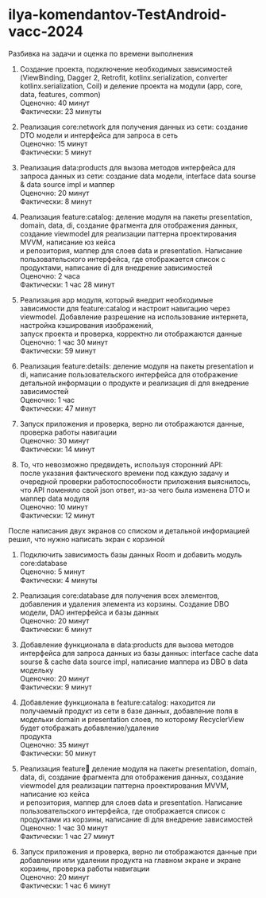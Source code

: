 # ilya-komendantov-TestAndroid-vacc-2024  

Разбивка на задачи и оценка по времени выполнения  
1. Создание проекта, подключение необходимых зависимостей (ViewBinding, Dagger 2, Retrofit, kotlinx.serialization, converter kotlinx.serialization, Coil) и деление проекта на модули (app, core, data, features, common)  
Оценочно: 40 минут  
Фактически: 23 минуты  

2. Реализация core:network для получения данных из сети: создание DTO модели и интерфейса для запроса в сеть  
Оценочно: 15 минут  
Фактически: 5 минут  

3. Реализация data:products для вызова методов интерфейса для запроса данных из сети: создание data модели, interface data sourse & data source impl и маппер  
Оценочно: 20 минут  
Фактически: 8 минут   

4. Реализация feature:catalog: деление модуля на пакеты presentation, domain, data, di, создание фрагмента для отображения данных, создание viewmodel для реализации паттерна проектирования MVVM, написание юз кейса  
и репозитория, маппер для слоев data и presentation. Написание пользовательского интерфейса, где отображается список с продуктами, написание di для внедрение зависимостей  
Оценочно: 2 часа  
Фактически: 1 час 28 минут  

5. Реализация app модуля, который внедрит необходимые зависимости для feature:catalog и настроит навигацию через viewmodel. Добавление разрешение на использование интернета, настройка кэширования изображений,  
запуск проекта и проверка, корректно ли отображаются данные  
Оценочно: 1 час 30 минут  
Фактически: 59 минут  

6. Реализация feature:details: деление модуля на пакеты presentation и di, написание пользовательского интерфейса для отображение детальной информации о продукте и реализация di для внедрение зависимостей  
Оценочно: 1 час  
Фактически: 47 минут  

7. Запуск приложения и проверка, верно ли отображаются данные, проверка работы навигации  
Оценочно: 30 минут  
Фактически: 14 минут

8. То, что невозможно предвидеть, используя сторонний API:  
после указания фактического времени под каждую задачу и очередной проверки работоспособности приложения выяснилось, что API поменяло свой json ответ, из-за чего была изменена DTO и маппер data модуля  
Оценочно: 10 минут  
Фактически: 12 минут  

После написания двух экранов со списком и детальной информацией решил, что нужно написать экран с корзиной  

1. Подключить зависимость базы данных Room и добавить модуль core:database  
Оценочно: 5 минут  
Фактически: 4 минуты  

2. Реализация core:database для получения всех элементов, добавления и удаления элемента из корзины. Создание DBO модели, DAO интерфейса и базы данных  
Оценочно: 20 минут  
Фактически: 6 минут  

3. Добавление функционала в data:products для вызова методов интерфейса для запроса данных из базы данных: interface сache data sourse & cache data source impl, написание маппера из DBO в data модельку  
Оценочно: 20 минут  
Фактически: 9 минут  

4. Добавление функционала в feature:catalog: находится ли получаемый продукт из сети в базе данных, добавление поля в модельки domain и presentation слоев, по которому RecyclerView будет отображать добавление/удаление  
продукта  
Оценочно: 35 минут  
Фактически: 50 минут  

5. Реализация feature:basket: деление модуля на пакеты presentation, domain, data, di, создание фрагмента для отображения данных, создание viewmodel для реализации паттерна проектирования MVVM, написание юз кейса  
и репозитория, маппер для слоев data и presentation. Написание пользовательского интерфейса, где отображается список с продуктами из корзины, написание di для внедрение зависимостей  
Оценочно: 1 час 30 минут  
Фактически: 1 час 27 минут  

6. Запуск приложения и проверка, верно ли отображаются данные при добавлении или удалении продукта на главном экране и экране корзины, проверка работы навигации  
Оценочно: 20 минут    
Фактически: 1 час 6 минут

